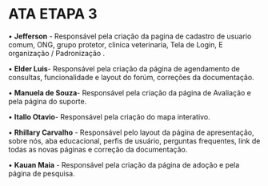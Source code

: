 # ATA ETAPA 3
• **Jefferson** - Responsável pela criação da pagina de cadastro de usuario comum, ONG, grupo protetor, clinica veterinaria, Tela de Login, E organização / Padronização .

• **Elder Luis**- Responsável pela criação da página de agendamento de consultas, funcionalidade e layout do forúm, correções da documentação. 

• **Manuela de Souza**- Responsável pela criação da página de Avaliação e pela página do suporte.

• **Itallo Otavio**- Responsável pela criação do mapa interativo.

• **Rhillary Carvalho** - Responsável pelo layout da página de apresentação, sobre nós, aba educacional, perfis de usuário, perguntas frequentes, link de todas as novas páginas e correção da documentação.  

• **Kauan Maia** - Responsável pela criação da página de adoção e pela página de pesquisa.
